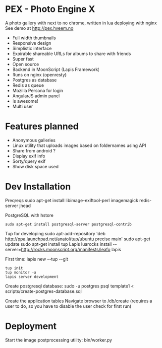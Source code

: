 PEX - Photo Engine X
====================

A photo gallery with next to no chrome, written in lua deploying with nginx
See demo at <http://pex.hveem.no>


 * Full width thumbnails
 * Responsive design
 * Simplistic interface
 * Expirable shareable URLs for albums to share with friends
 * Super fast
 * Open source
 * Backend in MoonScript (Lapis Framework)
 * Runs on nginx (openresty)
 * Postgres as database
 * Redis as queue
 * Mozilla Persona for login
 * AngularJS admin panel
 * Is awesome!
 * Multi user
 
Features planned
================

 * Anonymous galleries
 * Linux utility that uploads images based on foldernames using API
 * Share from android ?
 * Display exif info
 * Sorty/query exif
 * Show disk space used


Dev Installation
================


Preqreqs
    sudo apt-get install libimage-exiftool-perl imagemagick redis-server jhead

PostgreSQL with hstore

    sudo apt-get install postgresql-server postgresql-contrib

Tup for developing
    sudo apt-add-repository 'deb http://ppa.launchpad.net/anatol/tup/ubuntu precise main'
    sudo apt-get update
    sudo apt-get install tup
Lapis 
    luarocks install --server=http://rocks.moonscript.org/manifests/leafo lapis
    
First time:
    lapis new --tup --git

    tup init
    tup monitor -a
    lapis server development 

Create postgresql database:
    sudo -u postgres psql template1 < scripts/create-postgres-database.sql

Create the application tables
    Navigate browser to /db/create (requires a user to do, so you have to disable the user check for first run)


Deployment
==========

Start the image postprocessing utility: bin/worker.py 
 

